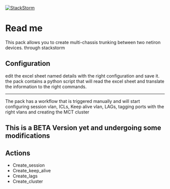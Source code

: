 [![StackStorm](https://github.com/stackstorm/st2/raw/master/stackstorm_logo.png)](http://www.stackstorm.com)

# Read me 

This pack allows you to create multi-chassis trunking between two netiron devices. through stackstorm 

## Configuration

edit the excel sheet named details with the right configuration and save it. 
the pack contains a python script that will read the excel sheet and translate the information to the right commands.


------
The pack has a workflow that is triggered manually and will start configuring session vlan, ICLs, Keep alive vlan, LAGs, tagging ports with the right vlans and creating the MCT cluster

## This is a BETA Version yet and undergoing some modifications ##

## Actions

- Create_session
- Create_keep_alive
- Create_lags
- Create_cluster

